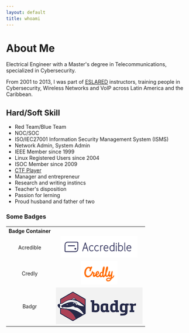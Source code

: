 ```yaml
---
layout: default
title: whoami
---
```


<div class="post">
	<h1 class="pageTitle">About Me</h1>
	<p>Electrical Engineer with a Master's degree in Telecommunications, specialized in Cybersecurity.</p>
	<p>From 2001 to 2013, I was part of  <a href="https://www.internetsociety.org/news/press-releases/2008/leading-latin-american-foundation-eslared-receives-10th-annual-jonathan-b-postel-service-award-promoting-internet-latin-america/" target="_blank">ESLARED</a> instructors, training people in Cybersecurity, Wireless Networks and VoIP across Latin America and the Caribbean.</p>
	<h2>Hard/Soft Skill</h2>
	<ul>
		<li>Red Team/Blue Team</li>
  		<li>NOC/SOC</li>
  		<li>ISO/IEC27001 Information Security Management System (ISMS)</li>
  		<li>Network Admin, System Admin</li>
  		<li>IEEE Member since 1999</li>
  		<li>Linux Registered Users since 2004</li>
  		<li>ISOC Member since 2009 </li>
		<li><a href="https://github.com/leonuz/CTFs" target="_blank">CTF Player</a></li>
		<li>Manager and entrepreneur</li>
		<li>Research and writing instincs</li>
		<li>Teacher's disposition</li>
		<li>Passion for lerning</li>
  		<li>Proud husband and father of two</li>
	</ul>
	<h3>Some Badges</h3>
<table class="center">  
	<tr>  
    		<th>Badge Container</th>
    		<th></th>
  	</tr>  
	<tr>  
    		<td style="text-align:center">Acredible</td>
    		<td style="text-align:center"><a href="https://www.credential.net/profile/leonardouzcategui/wallet" target="_blank"><img src="/assets/img/acredible.png" alt="Acredible"></a></td>
  	</tr>  
 	<tr>  
    		<td style="text-align:center">Credly</td>
    		<td style="text-align:center"><a href="https://www.credly.com/users/leonardo-uzcategui/badges" target="_blank"><img src="/assets/img/credly.png" alt="Credly"></a></td>
  	</tr>
	<tr>
		<td style="text-align:center">Badgr</td>
		<td style="text-align:center"><a href="https://api.badgr.io/public/assertions/6eQ4G5z3Tii6u3vIwBakTw?identity__email=uzcategui%40gmail.com" target="_blank"><img src="/assets/img/badgr.png" alt="Badgr"></a></td>
</table>
</div>	

	
